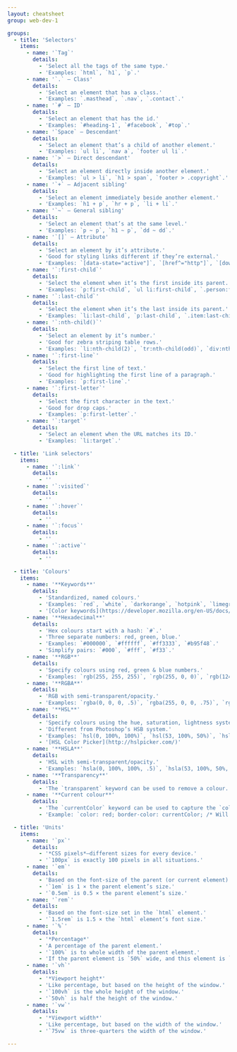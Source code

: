 ```yaml
---
layout: cheatsheet
group: web-dev-1

groups:
  - title: 'Selectors'
    items:
      - name: '`Tag`'
        details:
          - 'Select all the tags of the same type.'
          - 'Examples: `html`, `h1`, `p`.'
      - name: '`.` — Class'
        details:
          - 'Select an element that has a class.'
          - 'Examples: `.masthead`, `.nav`, `.contact`.'
      - name: '`#` — ID'
        details:
          - 'Select an element that has the id.'
          - 'Examples: `#heading-1`, `#facebook`, `#top`.'
      - name: '`Space` — Descendant'
        details:
          - 'Select an element that’s a child of another element.'
          - 'Examples: `ul li`, `nav a`, `footer ul li`.'
      - name: '`>` — Direct descendant'
        details:
          - 'Select an element directly inside another element.'
          - 'Examples: `ul > li`, `h1 > span`, `footer > .copyright`.'
      - name: '`+` — Adjacent sibling'
        details:
          - 'Select an element immediately beside another element.'
          - 'Examples: `h1 + p`, `hr + p`, `li + li`.'
      - name: '`~` — General sibling'
        details:
          - 'Select an element that’s at the same level.'
          - 'Examples: `p ~ p`, `h1 ~ p`, `dd ~ dd`.'
      - name: '`[]` — Attribute'
        details:
          - 'Select an element by it’s attribute.'
          - 'Good for styling links different if they’re external.'
          - 'Examples: `[data-state="active"]`, `[href^="http"]`, `[download]`.'
      - name: '`:first-child`'
        details:
          - 'Select the element when it’s the first inside its parent.'
          - 'Examples: `p:first-child`, `ul li:first-child`, `.person:first-child`.'
      - name: '`:last-child`'
        details:
          - 'Select the element when it’s the last inside its parent.'
          - 'Examples: `li:last-child`, `p:last-child`, `.item:last-child`.'
      - name: '`:nth-child()`'
        details:
          - 'Select an element by it’s number.'
          - 'Good for zebra striping table rows.'
          - 'Examples: `li:nth-child(2)`, `tr:nth-child(odd)`, `div:nth-child(5n)`.'
      - name: '`:first-line`'
        details:
          - 'Select the first line of text.'
          - 'Good for highlighting the first line of a paragraph.'
          - 'Examples: `p:first-line`.'
      - name: '`:first-letter`'
        details:
          - 'Select the first character in the text.'
          - 'Good for drop caps.'
          - 'Examples: `p:first-letter`.'
      - name: '`:target`'
        details:
          - 'Select an element when the URL matches its ID.'
          - 'Examples: `li:target`.'

  - title: 'Link selectors'
    items:
      - name: '`:link`'
        details:
          - ''
      - name: '`:visited`'
        details:
          - ''
      - name: '`:hover`'
        details:
          - ''
      - name: '`:focus`'
        details:
          - ''
      - name: '`:active`'
        details:
          - ''

  - title: 'Colours'
    items:
      - name: '**Keywords**'
        details:
          - 'Standardized, named colours.'
          - 'Examples: `red`, `white`, `darkorange`, `hotpink`, `limegreen`.'
          - '[Color keywords](https://developer.mozilla.org/en-US/docs/Web/CSS/color_value#Color_keywords).'
      - name: '**Hexadecimal**'
        details:
          - 'Hex colours start with a hash: `#`.'
          - 'Three separate numbers: red, green, blue.'
          - 'Examples: `#000000`, `#ffffff`, `#ff3333`, `#b95f48`.'
          - 'Simplify pairs: `#000`, `#fff`, `#f33`.'
      - name: '**RGB**'
        details:
          - 'Specify colours using red, green & blue numbers.'
          - 'Examples: `rgb(255, 255, 255)`, `rgb(255, 0, 0)`, `rgb(124, 65, 99)`.'
      - name: '**RGBA**'
        details:
          - 'RGB with semi-transparent/opacity.'
          - 'Examples: `rgba(0, 0, 0, .5)`, `rgba(255, 0, 0, .75)`, `rgba(124, 65, 99, .8)`.'
      - name: '**HSL**'
        details:
          - 'Specify colours using the hue, saturation, lightness system.'
          - 'Different from Photoshop’s HSB system.'
          - 'Examples: `hsl(0, 100%, 100%)`, `hsl(53, 100%, 50%)`, `hsl(167, 38%, 59%)`.'
          - '[HSL Color Picker](http://hslpicker.com/)'
      - name: '**HSLA**'
        details:
          - 'HSL with semi-transparent/opacity.'
          - 'Examples: `hsla(0, 100%, 100%, .5)`, `hsla(53, 100%, 50%, .7)`, `hsla(167, 38%, 59%, .3)`.'
      - name: '**Transparency**'
        details:
          - 'The `transparent` keyword can be used to remove a colour.'
      - name: '**Current colour**'
        details:
          - 'The `currentColor` keyword can be used to capture the `color` of the same element.'
          - 'Example: `color: red; border-color: currentColor; /* Will be red */`'

  - title: 'Units'
    items:
      - name: '`px`'
        details:
          - '*CSS pixels*—different sizes for every device.'
          - '`100px` is exactly 100 pixels in all situations.'
      - name: '`em`'
        details:
          - 'Based on the font-size of the parent (or current element).'
          - '`1em` is 1 × the parent element’s size.'
          - '`0.5em` is 0.5 × the parent element’s size.'
      - name: '`rem`'
        details:
          - 'Based on the font-size set in the `html` element.'
          - '`1.5rem` is 1.5 × the `html` element’s font size.'
      - name: '`%`'
        details:
          - '*Percentage*'
          - 'A percentage of the parent element.'
          - '`100%` is to whole width of the parent element.'
          - 'If the parent element is `50%` wide, and this element is `50%` wide, then it only takes up `25%` of the original grand parent element.'
      - name: '`vh`'
        details:
          - '*Viewport height*'
          - 'Like percentage, but based on the height of the window.'
          - '`100vh` is the whole height of the window.'
          - '`50vh` is half the height of the window.'
      - name: '`vw`'
        details:
          - '*Viewport width*'
          - 'Like percentage, but based on the width of the window.'
          - '`75vw` is three-quarters the width of the window.'

---
```

